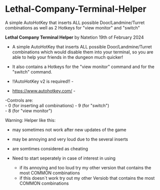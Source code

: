 # Lethal-Company-Terminal-Helper
A simple AutoHotKey that inserts ALL possible Door/Landmine/Turret combinations as well as 2 Hotkeys for "view monitor" and "switch"

**Lethal Company Terminal Helper**
by Natetion
19th of February 2024


- A simple AutoHotKey that inserts ALL possible Door/Landmine/Turret combinations which would disable them
  into your terminal, so you are able to help your friends in the dungeon much quicker! 
- It also contains a Hotkeys for the "view monitor" command and for the "switch" command. 

- !!AutoHotKey v2 is required!! -
-  https://www.autohotkey.com/	-

-Controls are:   
		- 0 (for inserting all combinations)
		- 9 (for "switch")  
		- 8 (for "view monitor")

Warning:
Helper like this:
- may sometimes not work after new updates of the game
- may be annoying and very loud due to the several inserts
- are somtimes considered as cheating
- Need to start seperately in case of interest in using

	- if its annoying and too loud try my other version that contains the most COMMON combinations
	- if this doesn´t work try out my other Versiob that contains the most COMMON combinations
